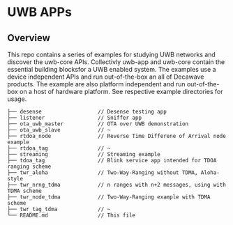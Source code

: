 <!--
#
# Licensed to the Apache Software Foundation (ASF) under one
# or more contributor license agreements.  See the NOTICE file
# distributed with this work for additional information
# regarding copyright ownership.  The ASF licenses this file
# to you under the Apache License, Version 2.0 (the
# "License"); you may not use this file except in compliance
# with the License.  You may obtain a copy of the License at
#
# http://www.apache.org/licenses/LICENSE-2.0
#
# Unless required by applicable law or agreed to in writing,
# software distributed under the License is distributed on an
# "AS IS" BASIS, WITHOUT WARRANTIES OR CONDITIONS OF ANY
#  KIND, either express or implied.  See the License for the
# specific language governing permissions and limitations
# under the License.
#
-->

# UWB APPs

## Overview

This repo contains a series of examples for studying UWB networks and discover the uwb-core APIs. Collectivly uwb-app and uwb-core contain the essential building blocksfor a UWB enabled system. The examples use a device independent APIs and run out-of-the-box an all of Decawave products. The example are also platform independent and run out-of-the-box on a host of hardware platform. See respective example directories for usage.

```
├── desense                  // Desense testing app
├── listener                 // Sniffer app
├── ota_uwb_master           // OTA over UWB demonstration
├── ota_uwb_slave            // ~
├── rtdoa_node               // Reverse Time Differene of Arrival node example
├── rtdoa_tag                // ~
├── streaming                // Streaming example
├── tdoa_tag                 // Blink service app intended for TDOA ranging scheme
├── twr_aloha                // Two-Way-Ranging without TDMA, Aloha-style
├── twr_nrng_tdma            // n ranges with n+2 messages, using with TDMA scheme
├── twr_node_tdma            // Two-Way-Ranging example with TDMA scheme
├── twr_tag_tdma             // ~
└── README.md                // This file

```
